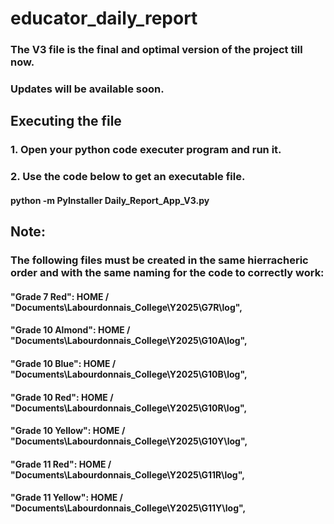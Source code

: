 # educator_daily_report
### The V3 file is the final and optimal version of the project till now.
### Updates will be available soon.
## Executing the file
### 1. Open your python code executer program and run it.
### 2. Use the code below to get an executable file.
#### python -m PyInstaller Daily_Report_App_V3.py
## Note:
### The following files must be created in the same hierracheric order and with the same naming for the code to correctly work:
#### "Grade 7 Red": HOME / "Documents\Labourdonnais_College\Y2025\G7R\log",
#### "Grade 10 Almond": HOME / "Documents\Labourdonnais_College\Y2025\G10A\log",
#### "Grade 10 Blue": HOME / "Documents\Labourdonnais_College\Y2025\G10B\log",
#### "Grade 10 Red": HOME / "Documents\Labourdonnais_College\Y2025\G10R\log",
#### "Grade 10 Yellow": HOME / "Documents\Labourdonnais_College\Y2025\G10Y\log",
#### "Grade 11 Red": HOME / "Documents\Labourdonnais_College\Y2025\G11R\log",
#### "Grade 11 Yellow": HOME / "Documents\Labourdonnais_College\Y2025\G11Y\log",
